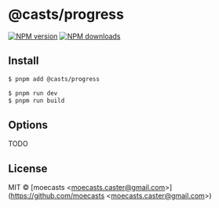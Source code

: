 # @casts/progress

[![NPM version](https://img.shields.io/npm/v/@casts/progress.svg?style=flat)](https://npmjs.org/package/@casts/progress)
[![NPM downloads](http://img.shields.io/npm/dm/@casts/progress.svg?style=flat)](https://npmjs.org/package/@casts/progress)

## Install

```bash
$ pnpm add @casts/progress
```

```bash
$ pnpm run dev
$ pnpm run build
```

## Options

TODO

## License

MIT © [moecasts &lt;moecasts.caster@gmail.com&gt;](https://github.com/moecasts &lt;moecasts.caster@gmail.com&gt;)
